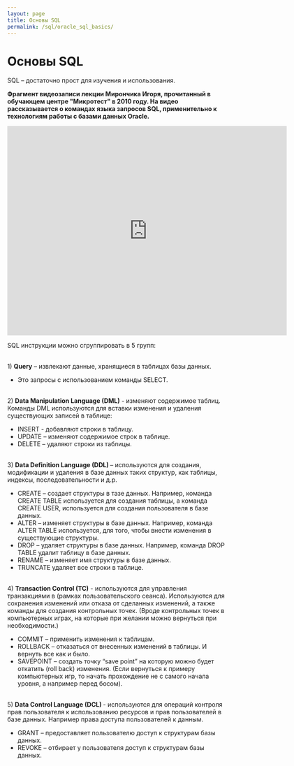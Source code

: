 ```yaml
---
layout: page
title: Основы SQL
permalink: /sql/oracle_sql_basics/
---
```


# Основы SQL


SQL – достаточно прост для изучения и использования.


<p>
<strong>Фрагмент видеозаписи лекции Мирончика Игоря, прочитанный в обучающем центре "Микротест" в 2010 году. На видео рассказывается о командах языка запросов SQL, применительно к технологиям работы с базами данных Oracle. </strong>
</p>

<div align="center">
<iframe title="YouTube video player" width="640" height="480" src="http://www.youtube.com/embed/ozIldJZQgqE" frameborder="0"></iframe>
</div>


SQL инструкции можно сгруппировать в 5 групп:

<br/>
1) <strong>Query</strong> – извлекают данные, хранящиеся в таблицах базы данных.

<ul>
<li>Это запросы с использованием команды SELECT.</li>
</ul>

<br/>
2) <strong>Data Manipulation Language (DML)</strong> - изменяют содержимое таблиц. Команды DML используются для вставки изменения и удаления существующих записей в таблице:

<ul>
<li>INSERT  - добавляют строки в таблицу.</li>
<li>UPDATE – изменяют содержимое строк в таблице.</li>
<li>DELETE – удаляют строки из таблицы.</li>
</ul>

<br/>
3) <strong>Data Definition Language (DDL) </strong> – используются для создания, модификации и удаления в базе данных таких структур, как таблицы, индексы, последовательности и д.р.

<ul>
<li>CREATE – создает структуры в тазе данных. Например, команда  CREATE TABLE используется для создания таблицы, а команда CREATE USER, используется для создания пользователя в базе данных.</li>
<li>ALTER – изменяет структуры в базе данных. Например, команда ALTER TABLE используется, для того, чтобы внести изменения в существующие структуры.</li>
<li>DROP – удаляет структуры в базе данных. Например, команда DROP TABLE удалит таблицу в базе данных.</li>
<li>RENAME – изменяет имя структуры в базе данных.</li>
<li>TRUNCATE удаляет все строки в таблице. </li>
</ul>

<br/>
4) <strong>Transaction Control (TC)</strong> -  используются для управления транзакциями в (рамках пользовательского сеанса). Используются для сохранения изменений или отказа от сделанных изменений, а также команды для создания контрольных точек. (Вроде контрольных точек в компьютерных играх, на которые при желании можно вернуться при необходимости.)


<ul>
<li>COMMIT – применить изменения к таблицам.</li>
<li>ROLLBACK – отказаться от внесенных изменений в таблицы. И вернуть все как и было.</li>
<li>SAVEPOINT – создать точку “save point” на которую можно будет откатить (roll back) изменения.  (Если вернуться к примеру компьютерных игр, то начать прохождение не с самого начала уровня, а например перед босом).</li>
</ul>

<br/>
5) <strong> Data Control Language (DCL) </strong> - используются для операций контроля прав пользователя к использованию ресурсов и прав пользователей в базе данных. Например права доступа пользователей к данным.


<ul>
<li>GRANT – предоставляет пользователю доступ к структурам базы данных.</li>
<li>REVOKE – отбирает у пользователя  доступ к структурам базы данных.</li>
</ul>
